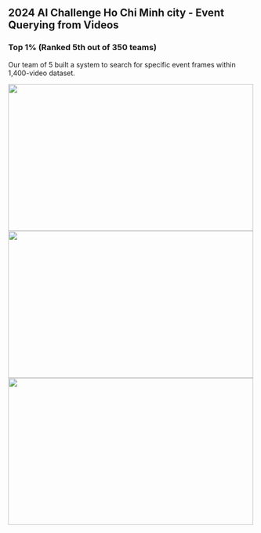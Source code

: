 ## 2024 AI Challenge Ho Chi Minh city - Event Querying from Videos

### Top 1% (Ranked 5th out of 350 teams)

Our team of 5 built a system to search for specific event frames within 1,400-video dataset.

<img src="https://github.com/user-attachments/assets/c0aaad23-d1d6-479a-a730-72b9cba059f6" width="500" height="300">

<img src="https://github.com/user-attachments/assets/237442dc-030e-4b5e-b281-2fea223dc682" width="500" height="300">

<img src="https://github.com/user-attachments/assets/1f3321ef-0401-42e3-bf6a-c4ee0d7f8b11" width="500" height="300">

